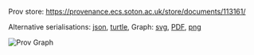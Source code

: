 
Prov store: https://provenance.ecs.soton.ac.uk/store/documents/113161/

Alternative serialisations: [json](https://provenance.ecs.soton.ac.uk/store/documents/113161.json), [turtle](https://provenance.ecs.soton.ac.uk/store/documents/113161.ttl),
Graph: [svg](https://provenance.ecs.soton.ac.uk/store/documents/113161.svg), [PDF](https://provenance.ecs.soton.ac.uk/store/documents/113161.pdf), [png](https://provenance.ecs.soton.ac.uk/store/documents/113161.png)

![Prov Graph](https://provenance.ecs.soton.ac.uk/store/documents/113161.png)

        